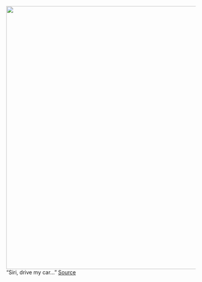 <img src='https://cdn.vox-cdn.com/thumbor/UUCkLjMWDNTd4a1jrHBKtNyCFIg=/0x0:2040x1360/1200x800/filters:focal(857x517:1183x843)/cdn.vox-cdn.com/uploads/chorus_image/image/68480487/acastro_180604_1777_apple_wwdc_0004.0.jpg' width='700px' /><br/>
“Siri, drive my car...”
<a href='https://www.theverge.com/2020/12/8/22163939/apple-self-driving-car-john-giannandrea-ai-siri'> Source <a/>